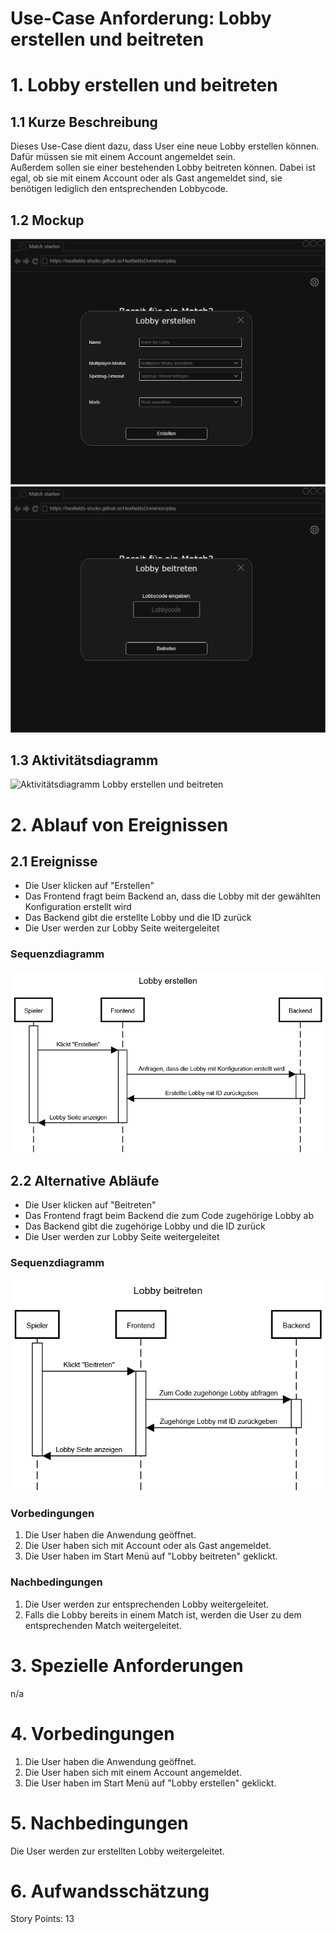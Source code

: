# Use-Case Anforderung: Lobby erstellen und beitreten

# 1. Lobby erstellen und beitreten

## 1.1 Kurze Beschreibung
Dieses Use-Case dient dazu, dass User eine neue Lobby erstellen können. Dafür müssen sie mit einem Account angemeldet sein.  
Außerdem sollen sie einer bestehenden Lobby beitreten können. Dabei ist egal, ob sie mit einem Account oder als Gast angemeldet sind, sie benötigen lediglich den entsprechenden Lobbycode.

## 1.2 Mockup
![Mockup Lobby erstellen](lobby_erstellen.png)
![Mockup Lobby beitreten](lobby_beitreten.png)

## 1.3 Aktivitätsdiagramm
![Aktivitätsdiagramm Lobby erstellen und beitreten](aktivitätsdiagramm.png)

# 2. Ablauf von Ereignissen

## 2.1 Ereignisse
- Die User klicken auf "Erstellen"
- Das Frontend fragt beim Backend an, dass die Lobby mit der gewählten Konfiguration erstellt wird
- Das Backend gibt die erstellte Lobby und die ID zurück
- Die User werden zur Lobby Seite weitergeleitet

### Sequenzdiagramm
![Sequenzdiagramm Lobby erstellen](lobby_erstellen_seqdg.png)

## 2.2 Alternative Abläufe
- Die User klicken auf "Beitreten"
- Das Frontend fragt beim Backend die zum Code zugehörige Lobby ab
- Das Backend gibt die zugehörige Lobby und die ID zurück
- Die User werden zur Lobby Seite weitergeleitet

### Sequenzdiagramm
![Sequenzdiagramm Lobby beitreten](lobby_beitreten_seqdg.png)

### Vorbedingungen
1. Die User haben die Anwendung geöffnet.
2. Die User haben sich mit Account oder als Gast angemeldet.
3. Die User haben im Start Menü auf "Lobby beitreten" geklickt.

### Nachbedingungen
1. Die User werden zur entsprechenden Lobby weitergeleitet.
2. Falls die Lobby bereits in einem Match ist, werden die User zu dem entsprechenden Match weitergeleitet.

# 3. Spezielle Anforderungen
n/a

# 4. Vorbedingungen
1. Die User haben die Anwendung geöffnet.
2. Die User haben sich mit einem Account angemeldet.
3. Die User haben im Start Menü auf "Lobby erstellen" geklickt.

# 5. Nachbedingungen
Die User werden zur erstellten Lobby weitergeleitet.

# 6. Aufwandsschätzung
Story Points: 13
